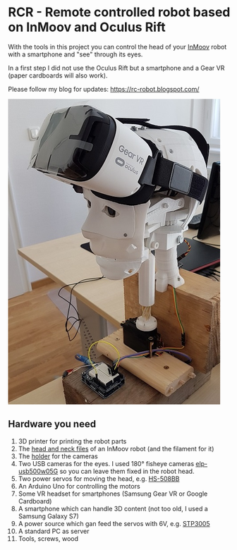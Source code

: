 # RCR - Remote controlled robot based on InMoov and Oculus Rift

With the tools in this project you can control the head of your [InMoov](http://inmoov.fr) robot with a smartphone and "see" through its eyes.

In a first step I did not use the Oculus Rift but a smartphone and a Gear VR (paper cardboards will also work).

Please follow my blog for updates: https://rc-robot.blogspot.com/

![Robot head with VR headset](images/20170829_142742.jpg)

## Hardware you need

1. 3D printer for printing the robot parts
1. The [head and neck files](http://inmoov.fr/build-yours/) of an InMoov robot (and the filament for it)
1. The [holder](https://www.thingiverse.com/thing:2506304) for the cameras
1. Two USB cameras for the eyes. I used 180° fisheye cameras [elp-usb500w05G](https://www.amazon.de/ELP-Webcam-illumination-Objektiv-Verzerrung/dp/B01MZZ2MII/ref=sr_1_13?ie=UTF8&qid=1504009019&sr=8-13&keywords=elp&th=1) so you can leave them fixed in the robot head.
1. Two power servos for moving the head, e.g. [HS-508BB](https://www.amazon.de/Unbekannt-HRC31805S-Hitec-Servo-HS-805BB/dp/B0006O3X2M)
1. An Arduino Uno for controlling the motors
1. Some VR headset for smartphones (Samsung Gear VR or Google Cardboard)
1. A smartphone which can handle 3D content (not too old, I used a Samsung Galaxy S7)
1. A power source which gan feed the servos with 6V, e.g. [STP3005](https://www.amazon.de/KKmoon-Regulierte-DC-Stromversorgung-Einstellbare-Ausgangsspannung/dp/B01K1S325U/ref=sr_1_1?s=toys&ie=UTF8&qid=1504009497&sr=8-1&keywords=stp3005)
1. A standard PC as server
1. Tools, screws, wood
